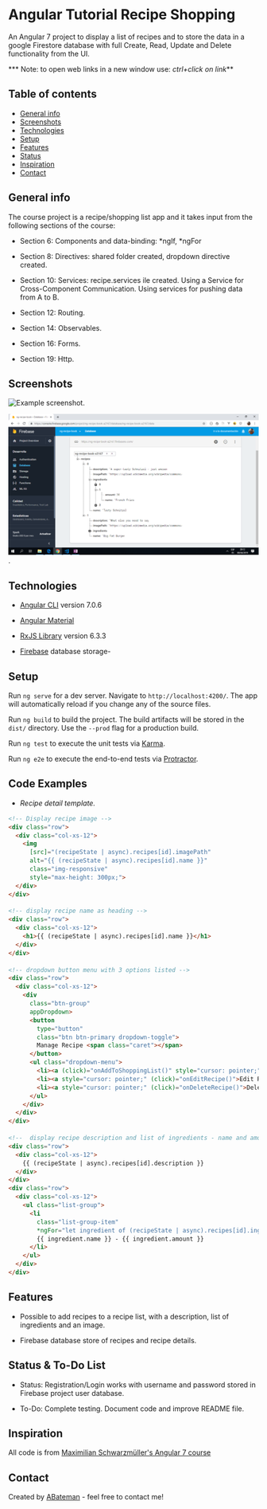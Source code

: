 # Angular Tutorial Recipe Shopping

An Angular 7 project to display a list of recipes and to store the data in a google Firestore database with full Create, Read, Update and Delete functionality from the UI.

*** Note: to open web links in a new window use: _ctrl+click on link_**

## Table of contents

* [General info](#general-info)
* [Screenshots](#screenshots)
* [Technologies](#technologies)
* [Setup](#setup)
* [Features](#features)
* [Status](#status)
* [Inspiration](#inspiration)
* [Contact](#contact)

## General info

The course project is a recipe/shopping list app and it takes input from the following sections of the course:

* Section 6: Components and data-binding: *ngIf, *ngFor

* Section 8: Directives: shared folder created, dropdown directive created.

* Section 10: Services: recipe.services ile created. Using a Service for Cross-Component Communication. Using services for pushing data from A to B.

* Section 12: Routing.

* Section 14: Observables.

* Section 16: Forms.

* Section 19: Http.

## Screenshots

![Example screenshot](./img/recipe-list-detail.png).

![Example screenshot](./img/firebase-data-storage.png).

## Technologies

* [Angular CLI](https://github.com/angular/angular-cli) version 7.0.6

* [Angular Material](https://material.angular.io/)

* [RxJS Library](https://angular.io/guide/rx-library) version 6.3.3

* [Firebase](https://console.firebase.google.com/?hl=es-419) database storage-

## Setup

Run `ng serve` for a dev server. Navigate to `http://localhost:4200/`. The app will automatically reload if you change any of the source files.

Run `ng build` to build the project. The build artifacts will be stored in the `dist/` directory. Use the `--prod` flag for a production build.

Run `ng test` to execute the unit tests via [Karma](https://karma-runner.github.io).

Run `ng e2e` to execute the end-to-end tests via [Protractor](http://www.protractortest.org/).

## Code Examples

* _Recipe detail template._

```html
<!-- Display recipe image -->
<div class="row">
  <div class="col-xs-12">
    <img
      [src]="(recipeState | async).recipes[id].imagePath"
      alt="{{ (recipeState | async).recipes[id].name }}"
      class="img-responsive"
      style="max-height: 300px;">
  </div>
</div>

<!-- display recipe name as heading -->
<div class="row">
  <div class="col-xs-12">
    <h1>{{ (recipeState | async).recipes[id].name }}</h1>
  </div>
</div>

<!-- dropdown button menu with 3 options listed -->
<div class="row">
  <div class="col-xs-12">
    <div
      class="btn-group"
      appDropdown>
      <button
        type="button"
        class="btn btn-primary dropdown-toggle">
        Manage Recipe <span class="caret"></span>
      </button>
      <ul class="dropdown-menu">
        <li><a (click)="onAddToShoppingList()" style="cursor: pointer;">To Shopping List</a></li>
        <li><a style="cursor: pointer;" (click)="onEditRecipe()">Edit Recipe</a></li>
        <li><a style="cursor: pointer;" (click)="onDeleteRecipe()">Delete Recipe</a></li>
      </ul>
    </div>
  </div>
</div>

<!--  display recipe description and list of ingredients - name and amount -->
<div class="row">
  <div class="col-xs-12">
    {{ (recipeState | async).recipes[id].description }}
  </div>
</div>
<div class="row">
  <div class="col-xs-12">
    <ul class="list-group">
      <li
        class="list-group-item"
        *ngFor="let ingredient of (recipeState | async).recipes[id].ingredients">
        {{ ingredient.name }} - {{ ingredient.amount }}
      </li>
    </ul>
  </div>
</div>
```

## Features

* Possible to add recipes to a recipe list, with a description, list of ingredients and an image.

* Firebase database store of recipes and recipe details.

## Status & To-Do List

* Status: Registration/Login works with username and password stored in Firebase project user database.

* To-Do: Complete testing. Document code and improve README file.

## Inspiration

All code is from [Maximilian Schwarzmüller's Angular 7 course](https://www.udemy.com/the-complete-guide-to-angular-2/learn/v4/overview)

## Contact

Created by [ABateman](https://www.andrewbateman.org) - feel free to contact me!
